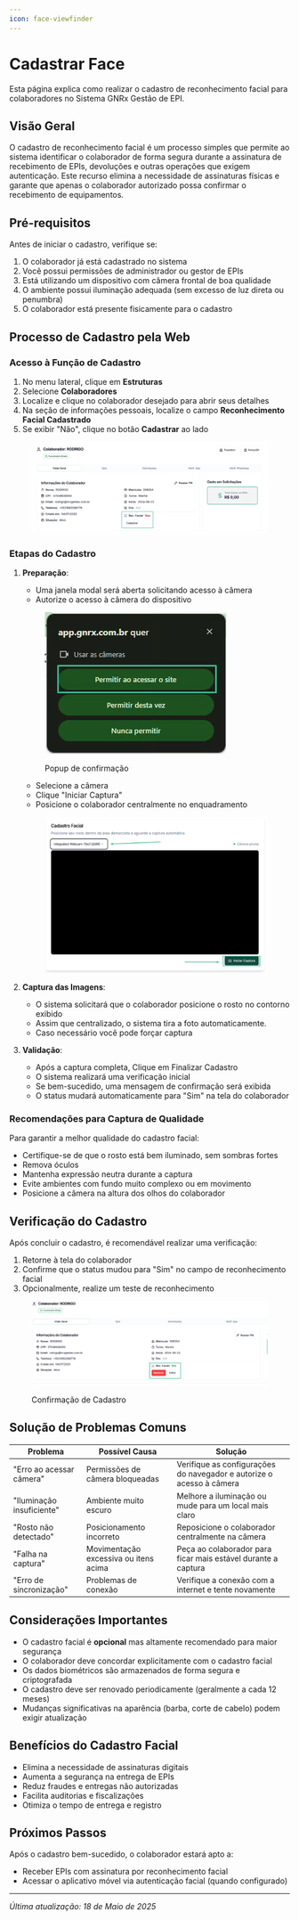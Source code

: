```yaml
---
icon: face-viewfinder
---
```


# Cadastrar Face

Esta página explica como realizar o cadastro de reconhecimento facial para colaboradores no Sistema GNRx Gestão de EPI.

## Visão Geral

O cadastro de reconhecimento facial é um processo simples que permite ao sistema identificar o colaborador de forma segura durante a assinatura de recebimento de EPIs, devoluções e outras operações que exigem autenticação. Este recurso elimina a necessidade de assinaturas físicas e garante que apenas o colaborador autorizado possa confirmar o recebimento de equipamentos.

## Pré-requisitos

Antes de iniciar o cadastro, verifique se:

1. O colaborador já está cadastrado no sistema
2. Você possui permissões de administrador ou gestor de EPIs
3. Está utilizando um dispositivo com câmera frontal de boa qualidade
4. O ambiente possui iluminação adequada (sem excesso de luz direta ou penumbra)
5. O colaborador está presente fisicamente para o cadastro

## Processo de Cadastro pela Web

### Acesso à Função de Cadastro

1. No menu lateral, clique em **Estruturas**
2. Selecione **Colaboradores**
3. Localize e clique no colaborador desejado para abrir seus detalhes
4. Na seção de informações pessoais, localize o campo **Reconhecimento Facial Cadastrado**
5. Se exibir "Não", clique no botão **Cadastrar** ao lado

<figure><img src="../../.gitbook/assets/image (21).png" alt=""><figcaption></figcaption></figure>

### Etapas do Cadastro

1.  **Preparação**:

    * Uma janela modal será aberta solicitando acesso à câmera
    * Autorize o acesso à câmera do dispositivo

    <figure><img src="../../.gitbook/assets/image (24).png" alt=""><figcaption><p>Popup de confirmação</p></figcaption></figure>

    * Selecione a câmera
    * Clique "Iniciar Captura"
    * Posicione o colaborador centralmente no enquadramento

    <figure><img src="../../.gitbook/assets/image (23).png" alt="" width="563"><figcaption></figcaption></figure>
2. **Captura das Imagens**:
   * O sistema solicitará que o colaborador posicione o rosto no contorno exibido
   * Assim que centralizado, o sistema tira a foto automaticamente.
   * Caso necessário você pode forçar captura
3. **Validação**:
   * Após a captura completa, Clique em Finalizar Cadastro
   * O sistema realizará uma verificação inicial
   * Se bem-sucedido, uma mensagem de confirmação será exibida
   * O status mudará automaticamente para "Sim" na tela do colaborador

### Recomendações para Captura de Qualidade

Para garantir a melhor qualidade do cadastro facial:

* Certifique-se de que o rosto está bem iluminado, sem sombras fortes
* Remova óculos&#x20;
* Mantenha expressão neutra durante a captura
* Evite ambientes com fundo muito complexo ou em movimento
* Posicione a câmera na altura dos olhos do colaborador



## Verificação do Cadastro

Após concluir o cadastro, é recomendável realizar uma verificação:

1. Retorne à tela do colaborador
2. Confirme que o status mudou para "Sim" no campo de reconhecimento facial
3. Opcionalmente, realize um teste de reconhecimento

<figure><img src="../../.gitbook/assets/image (25).png" alt=""><figcaption><p>Confirmação de Cadastro</p></figcaption></figure>

## Solução de Problemas Comuns

| Problema                  | Possível Causa                        | Solução                                                              |
| ------------------------- | ------------------------------------- | -------------------------------------------------------------------- |
| "Erro ao acessar câmera"  | Permissões de câmera bloqueadas       | Verifique as configurações do navegador e autorize o acesso à câmera |
| "Iluminação insuficiente" | Ambiente muito escuro                 | Melhore a iluminação ou mude para um local mais claro                |
| "Rosto não detectado"     | Posicionamento incorreto              | Reposicione o colaborador centralmente na câmera                     |
| "Falha na captura"        | Movimentação excessiva ou itens acima | Peça ao colaborador para ficar mais estável durante a captura        |
| "Erro de sincronização"   | Problemas de conexão                  | Verifique a conexão com a internet e tente novamente                 |

## Considerações Importantes

* O cadastro facial é **opcional** mas altamente recomendado para maior segurança
* O colaborador deve concordar explicitamente com o cadastro facial
* Os dados biométricos são armazenados de forma segura e criptografada
* O cadastro deve ser renovado periodicamente (geralmente a cada 12 meses)
* Mudanças significativas na aparência (barba, corte de cabelo) podem exigir atualização

## Benefícios do Cadastro Facial

* Elimina a necessidade de assinaturas digitais
* Aumenta a segurança na entrega de EPIs
* Reduz fraudes e entregas não autorizadas
* Facilita auditorias e fiscalizações
* Otimiza o tempo de entrega e registro

## Próximos Passos

Após o cadastro bem-sucedido, o colaborador estará apto a:

* Receber EPIs com assinatura por reconhecimento facial
* Acessar o aplicativo móvel via autenticação facial (quando configurado)

***

_Última atualização: 18 de Maio de 2025_
